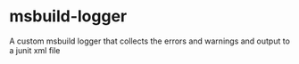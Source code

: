 # msbuild-logger
A custom msbuild logger that collects the errors and warnings and output to a junit xml file
